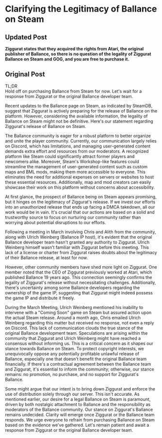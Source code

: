 # Clarifying the Legitimacy of Ballance on Steam

## Updated Post

**Ziggurat states that they acquired the rights from Atari, the original publisher of Ballance, so there is no question of the legality of Ziggurat Ballance on Steam and GOG, and you are free to purchase it.**

## Original Post

TL;DR  
Hold off on purchasing Ballance from Steam for now. Let's wait for a response from Ziggurat or the original Ballance developer team.

Recent updates to the Ballance page on Steam, as indicated by SteamDB, suggest that Ziggurat is actively preparing for the release of Ballance on the platform. However, considering the available information, the legality of Ballance on Steam might not be definitive. Here's our statement regarding Ziggurat's release of Ballance on Steam.

The Ballance community is eager for a robust platform to better organize and unite the player community. Currently, our communication largely relies on Discord, which has limitations, and managing user-generated content demands extra effort and resources from our moderators. A recognized platform like Steam could significantly attract former players and newcomers alike. Moreover, Steam's Workshop-like features could streamline the management of user-generated content such as custom maps and BML mods, making them more accessible to everyone. This eliminates the need for additional expenses on servers or websites to host these essential resources. Additionally, map and mod creators can easily showcase their work on this platform without concerns about accessibility.

At first glance, the prospect of Ballance being on Steam appears promising, but it hinges on the legitimacy of Ziggurat's release. If we invest our efforts into an unauthorized release that ends up facing a DMCA takedown, all our work would be in vain. It's crucial that our actions are based on a solid and trustworthy source to focus on nurturing our community rather than worrying about potential disruptions to our efforts.

Following a meeting in March involving Chris and Alith from the community, along with Ulrich Weinberg (Ballance IP host), it's evident that the original Ballance developer team hasn't granted any authority to Ziggurat. Ulrich Weinberg himself wasn't familiar with Ziggurat before this meeting. This lack of a license or charter from Ziggurat raises doubts about the legitimacy of their Ballance release, at least for now.

However, other community members have shed more light on Ziggurat. One member noted that the CEO of Ziggurat previously worked at Atari, which published Ballance 19 years ago. This connection seemingly confirms the legality of Ziggurat's release without necessitating challenges. Additionally, there's uncertainty among some Ballance developers regarding the ownership of the game IP, suggesting that Ziggurat might indeed possess the game IP and distribute it freely.

During the March Meeting, Ulrich Weinberg mentioned his inability to intervene with a "Coming Soon" game on Steam but assured action upon the actual Steam release. Around a month ago, Chris emailed Ulrich Weinberg regarding this matter but received no response, not even a reply on Discord. This lack of communication clouds the true stance of the original Ballance development team. Speculations are arising within the community that Ziggurat and Ulrich Weinberg might have reached a consensus without informing us. This is a critical concern as it shapes our stance towards Ballance on Steam. To protect copyright interests, we unequivocally oppose any potentially profitable unlawful release of Ballance, especially one that doesn't benefit the original Ballance team financially. If there's a contractual agreement between the Ballance team and Ziggurat, it's essential to inform the community; otherwise, our stance remains: no promotion, no purchase, and no support for Ziggurat's Ballance.

Some might argue that our intent is to bring down Ziggurat and enforce the use of distribution solely through our server. This isn't accurate. As mentioned earlier, our desire for a legal Ballance on Steam is paramount, driven by both nostalgic attachment to Ballance and the responsibility as moderators of the Ballance community. Our stance on Ziggurat's Ballance remains undecided. Clarity will emerge once Ziggurat or the Ballance team responds. We urge everyone to refrain from purchasing Ballance on Steam based on the evidence we've gathered. Let's remain patient and await a response from Ziggurat or the original Ballance developer team.